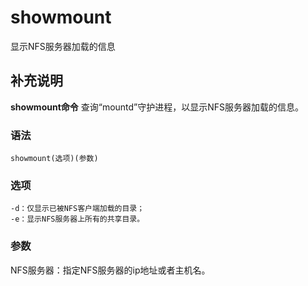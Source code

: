# showmount

显示NFS服务器加载的信息

## 补充说明

**showmount命令** 查询“mountd”守护进程，以显示NFS服务器加载的信息。

### 语法

```text
showmount(选项)(参数)
```

### 选项

```text
-d：仅显示已被NFS客户端加载的目录；
-e：显示NFS服务器上所有的共享目录。
```

### 参数

NFS服务器：指定NFS服务器的ip地址或者主机名。


